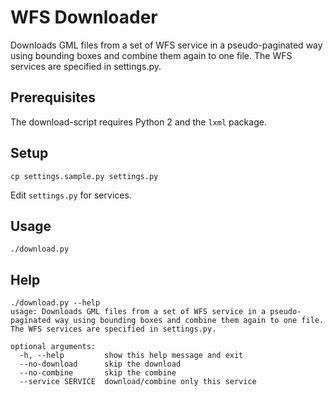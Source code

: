 WFS Downloader
==============

Downloads GML files from a set of WFS service in a pseudo-paginated way using bounding boxes and combine them again to one file. The WFS services are specified in settings.py.

Prerequisites
-------------
The download-script requires Python 2 and the `lxml` package.

Setup
-----

```
cp settings.sample.py settings.py
```

Edit `settings.py` for services.


Usage
-----

```
./download.py
```

Help
----

```
./download.py --help
usage: Downloads GML files from a set of WFS service in a pseudo-paginated way using bounding boxes and combine them again to one file. The WFS services are specified in settings.py.

optional arguments:
  -h, --help         show this help message and exit
  --no-download      skip the download
  --no-combine       skip the combine
  --service SERVICE  download/combine only this service
```
